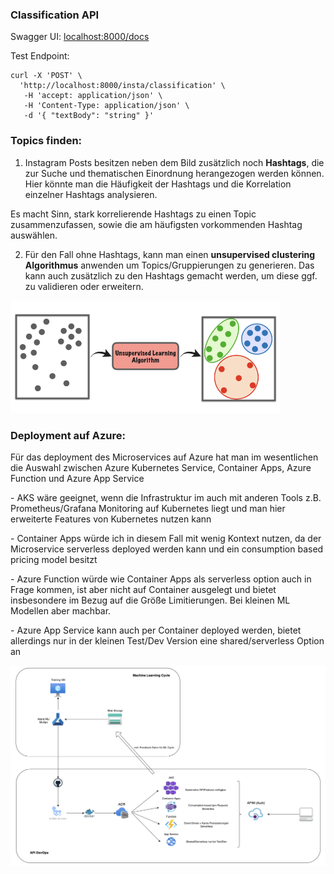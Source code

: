 ### **Classification API**

Swagger UI:
[localhost:8000/docs](localhost:8000/docs)

Test Endpoint:
[](localhost:8000/insta/classification)

```
curl -X 'POST' \
  'http://localhost:8000/insta/classification' \
   -H 'accept: application/json' \
   -H 'Content-Type: application/json' \
   -d '{ "textBody": "string" }'
```

### **Topics finden:**

1) Instagram Posts besitzen neben dem Bild zusätzlich noch **Hashtags**, die zur Suche und thematischen Einordnung herangezogen werden können. Hier könnte man die Häufigkeit der Hashtags und die Korrelation einzelner Hashtags analysieren.

Es macht Sinn, stark korrelierende Hashtags zu einen Topic zusammenzufassen, sowie die am häufigsten vorkommenden Hashtag auswählen. 

2) Für den Fall ohne Hashtags, kann man einen **unsupervised clustering Algorithmus** anwenden um Topics/Gruppierungen zu generieren. Das kann auch zusätzlich zu den Hashtags gemacht werden, um diese ggf. zu validieren oder erweitern. 

<img src="_resources/2ac7ba05eb39c972421bdbcbe064d923.png" alt="2ac7ba05eb39c972421bdbcbe064d923.png" width="432" height="180">

### Deployment auf Azure:

Für das deployment des Microservices auf Azure hat man im wesentlichen die Auswahl zwischen Azure Kubernetes Service, Container Apps, Azure Function und Azure App Service

\- AKS wäre geeignet, wenn die Infrastruktur im auch mit anderen Tools z.B. Prometheus/Grafana Monitoring auf Kubernetes liegt und man hier erweiterte Features von Kubernetes nutzen kann

\- Container Apps würde ich in diesem Fall mit wenig Kontext nutzen, da der Microservice serverless deployed werden kann und ein consumption based pricing model besitzt

\- Azure Function würde wie Container Apps als serverless option auch in Frage kommen, ist aber nicht auf Container ausgelegt und bietet insbesondere im Bezug auf die Größe Limitierungen. Bei kleinen ML Modellen aber machbar.

\- Azure App Service kann auch per Container deployed werden, bietet allerdings nur in der kleinen Test/Dev Version eine shared/serverless Option an

![8c2b2b6aad11aa1ca55a5651cc76e215.png](_resources/8c2b2b6aad11aa1ca55a5651cc76e215.png)